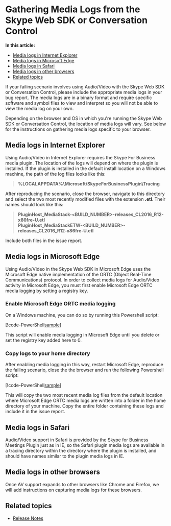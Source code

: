 # Gathering Media Logs from the Skype Web SDK or Conversation Control

**In this article:**

- [Media logs in Internet Explorer](#ie)
- [Media logs in Microsoft Edge](#edge)
- [Media logs in Safari](#safari)
- [Media logs in other browsers](#other)
- [Related topics](#related-topics)

If your failing scenario involves using Audio/Video with the Skype Web SDK or Conversation Control, please include the appropriate media logs in your bug report. The media logs are in a binary format and require specific software and symbol files to view and interpret so you will not be able to view the media log on your own.

Depending on the browser and OS in which you're running the Skype Web SDK or Conversation Control, the location of media logs will vary. See below for the instructions on gathering media logs specific to your browser.

<a name="ie"></a>
## Media logs in Internet Explorer

Using Audio/Video in Internet Explorer requires the Skype For Business media plugin. The location of the logs will depend on where the plugin is installed. If the plugin is installed in the default install location on a Windows machine, the path of the log files looks like this:

>**%LOCALAPPDATA%\Microsoft\SkypeForBusinessPlugin\Tracing**

After reproducing the scenario, close the browser, navigate to this directory and select the two most recently modified files with the extension **.etl**. Their names should look like this:

>**PluginHost_MediaStack-\<BUILD\_NUMBER\>-releases_CL2016_R12-x86fre-U.etl** <br>
**PluginHost_MediaStackETW-\<BUILD\_NUMBER\>-releases_CL2016_R12-x86fre-U.etl**

Include both files in the issue report.

<a name="edge"></a>
## Media logs in Microsoft Edge

Using Audio/Video in the Skype Web SDK in Microsoft Edge uses the Microsoft Edge native implementation of the ORTC (Object Real-Time Communications) protocol. In order to collect media logs for Audio/Video activity in Microsoft Edge, you must first enable Microsoft Edge ORTC media logging by setting a registry key.

### Enable Microsoft Edge ORTC media logging

On a Windows machine, you can do so by running this Powershell script:

[!code-PowerShell[sample](../../../utils/EnableEdgeLogging.ps1)]


This script will enable media logging in Microsoft Edge until you delete or set the registry key added here to 0.

### Copy logs to your home directory

After enabling media logging in this way, restart Microsoft Edge, reproduce the failing scenario, close the the browser and run the following Powershell script:

[!code-PowerShell[sample](../../../utils/pullEdgeLogs-external.ps1)]


This will copy the two most recent media log files from the default location where Microsoft Edge ORTC media logs are written into a folder in the home directory of your machine. Copy the entire folder containing these logs and include it in the issue report.

<a name="safari"></a>
## Media logs in Safari

Audio/Video support in Safari is provided by the Skype for Business Meetings Plugin just as in IE, so the Safari plugin media logs are available in a tracing directory within the directory where the plugin is installed, and should have names similar to the plugin media logs in IE.

<a name="other"></a>
## Media logs in other browsers

Once AV support expands to other browsers like Chrome and Firefox, we will add instructions on capturing media logs for these browsers.

<a name="related-topics"></a>
## Related topics
- [Release Notes](../../ReleaseNotes.md)
